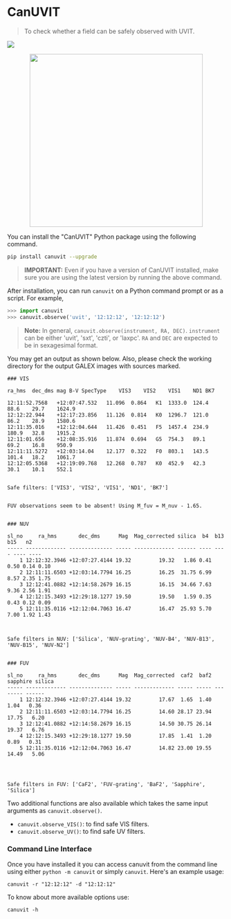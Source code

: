 # **CanUVIT**
> To check whether a field can be safely observed with UVIT.

<a href="https://pypi.org/project/canuvit/"><img src="https://img.shields.io/pypi/v/canuvit?color=262255"/></a>

<p align="center">
<img src="https://i.imgur.com/b0hoB04.png" width="400"/>
</p>
You can install the "CanUVIT" Python package using the following command.

```bash
pip install canuvit --upgrade
``` 
	
> **IMPORTANT:** Even if you have a version of CanUVIT installed, make sure you are using the latest version by running the above command.

After installation, you can run `canuvit` on a Python command prompt or as a script. For example, 
```python
>>> import canuvit
>>> canuvit.observe('uvit', '12:12:12', '12:12:12')
```

> **Note:** In general, `canuvit.observe(instrument, RA, DEC)`. `instrument` can be either 'uvit', 'sxt', 'czti', or 'laxpc'. `RA` and `DEC` are expected to be in sexagesimal format. 

You may get an output as shown below. Also, please check the working directory for the output GALEX images with sources marked. 

```
### VIS

ra_hms	dec_dms	mag	B-V	SpecType	VIS3	VIS2	VIS1	ND1	BK7

12:11:52.7568	+12:07:47.532	11.096	0.864	K1	1333.0	124.4	88.6	29.7	1624.9
12:12:22.944	+12:17:23.856	11.126	0.814	K0	1296.7	121.0	86.2	28.9	1580.6
12:11:35.016	+12:12:04.644	11.426	0.451	F5	1457.4	234.9	180.9	32.8	1915.2
12:11:01.656	+12:08:35.916	11.874	0.694	G5	754.3	89.1	69.2	16.8	950.9
12:11:11.5272	+12:03:14.04	12.177	0.322	F0	803.1	143.5	101.4	18.2	1061.7
12:12:05.5368	+12:19:09.768	12.268	0.787	K0	452.9	42.3	30.1	10.1	552.1


Safe filters: ['VIS3', 'VIS2', 'VIS1', 'ND1', 'BK7']


FUV observations seem to be absent! Using M_fuv = M_nuv - 1.65.


### NUV

sl_no     ra_hms       dec_dms      Mag  Mag_corrected silica  b4  b13  b15   n2 
----- ------------- -------------- ----- ------------- ------ ---- ---- ---- ----
    1 12:12:32.3946 +12:07:27.4144 19.32         19.32   1.86 0.41 0.50 0.14 0.10
    2 12:11:11.6503 +12:03:14.7794 16.25         16.25  31.75 6.99 8.57 2.35 1.75
    3 12:12:41.0882 +12:14:58.2679 16.15         16.15  34.66 7.63 9.36 2.56 1.91
    4 12:12:15.3493 +12:29:18.1277 19.50         19.50   1.59 0.35 0.43 0.12 0.09
    5 12:11:35.0116 +12:12:04.7063 16.47         16.47  25.93 5.70 7.00 1.92 1.43



Safe filters in NUV: ['Silica', 'NUV-grating', 'NUV-B4', 'NUV-B13', 'NUV-B15', 'NUV-N2']


### FUV 

sl_no     ra_hms       dec_dms      Mag  Mag_corrected  caf2  baf2 sapphire silica
----- ------------- -------------- ----- ------------- ----- ----- -------- ------
    1 12:12:32.3946 +12:07:27.4144 19.32         17.67  1.65  1.40     1.04   0.36
    2 12:11:11.6503 +12:03:14.7794 16.25         14.60 28.17 23.94    17.75   6.20
    3 12:12:41.0882 +12:14:58.2679 16.15         14.50 30.75 26.14    19.37   6.76
    4 12:12:15.3493 +12:29:18.1277 19.50         17.85  1.41  1.20     0.89   0.31
    5 12:11:35.0116 +12:12:04.7063 16.47         14.82 23.00 19.55    14.49   5.06




Safe filters in FUV: ['CaF2', 'FUV-grating', 'BaF2', 'Sapphire', 'Silica']

```

Two additional functions are also available which takes the same input arguments as `canuvit.observe()`.

* `canuvit.observe_VIS()`: to find safe VIS filters.
* `canuvit.observe_UV()`: to find safe UV filters.

### Command Line Interface

Once you have installed it you can access canuvit from the command line using either `python -m canuvit` or simply `canuvit`. Here's an example usage:

    canuvit -r "12:12:12" -d "12:12:12"

To know about more available options use:

    canuvit -h